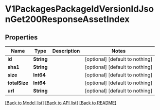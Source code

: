 # V1PackagesPackageIdVersionIdJsonGet200ResponseAssetIndex


## Properties
Name | Type | Description | Notes
------------ | ------------- | ------------- | -------------
**id** | **String** |  | [optional] [default to nothing]
**sha1** | **String** |  | [optional] [default to nothing]
**size** | **Int64** |  | [optional] [default to nothing]
**totalSize** | **Int64** |  | [optional] [default to nothing]
**url** | **String** |  | [optional] [default to nothing]


[[Back to Model list]](../README.md#models) [[Back to API list]](../README.md#api-endpoints) [[Back to README]](../README.md)


